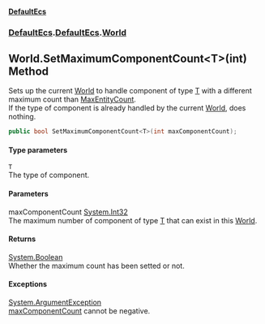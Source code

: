 #### [DefaultEcs](./index.md 'index')
### [DefaultEcs](./index.md 'index').[DefaultEcs](./DefaultEcs.md 'DefaultEcs').[World](./DefaultEcs-World.md 'DefaultEcs.World')
## World.SetMaximumComponentCount&lt;T&gt;(int) Method
Sets up the current [World](./DefaultEcs-World.md 'DefaultEcs.World') to handle component of type [T](#DefaultEcs-World-SetMaximumComponentCount-T-(int)-T 'DefaultEcs.World.SetMaximumComponentCount&lt;T&gt;(int).T') with a different maximum count than [MaxEntityCount](./DefaultEcs-World-MaxEntityCount.md 'DefaultEcs.World.MaxEntityCount').  
If the type of component is already handled by the current [World](./DefaultEcs-World.md 'DefaultEcs.World'), does nothing.  
```C#
public bool SetMaximumComponentCount<T>(int maxComponentCount);
```
#### Type parameters
<a name='DefaultEcs-World-SetMaximumComponentCount-T-(int)-T'></a>
`T`  
The type of component.  
#### Parameters
<a name='DefaultEcs-World-SetMaximumComponentCount-T-(int)-maxComponentCount'></a>
maxComponentCount [System.Int32](https://docs.microsoft.com/en-us/dotnet/api/System.Int32 'System.Int32')  
The maximum number of component of type [T](#DefaultEcs-World-SetMaximumComponentCount-T-(int)-T 'DefaultEcs.World.SetMaximumComponentCount&lt;T&gt;(int).T') that can exist in this [World](./DefaultEcs-World.md 'DefaultEcs.World').  
#### Returns
[System.Boolean](https://docs.microsoft.com/en-us/dotnet/api/System.Boolean 'System.Boolean')  
Whether the maximum count has been setted or not.  
#### Exceptions
[System.ArgumentException](https://docs.microsoft.com/en-us/dotnet/api/System.ArgumentException 'System.ArgumentException')  
[maxComponentCount](#DefaultEcs-World-SetMaximumComponentCount-T-(int)-maxComponentCount 'DefaultEcs.World.SetMaximumComponentCount&lt;T&gt;(int).maxComponentCount') cannot be negative.  
